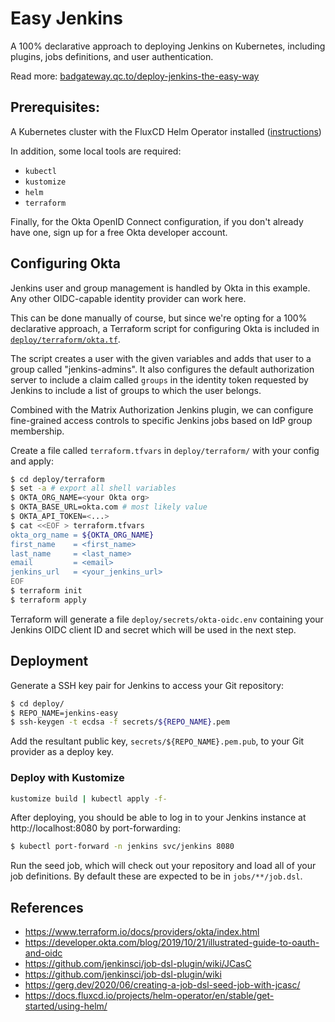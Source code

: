 # Easy Jenkins

A 100% declarative approach to deploying Jenkins on Kubernetes, including plugins, jobs definitions, and user authentication.

Read more: [badgateway.qc.to/deploy-jenkins-the-easy-way](https://badgateway.qc.to/deploy-jenkins-the-easy-way)

## Prerequisites:
A Kubernetes cluster with the FluxCD Helm Operator installed ([instructions](https://docs.fluxcd.io/projects/helm-operator/en/latest/get-started/using-helm/))

In addition, some local tools are required:
* `kubectl`
* `kustomize`
* `helm`
* `terraform`

Finally, for the Okta OpenID Connect configuration, if you don't already have one, sign up for a free Okta developer account.

## Configuring Okta
Jenkins user and group management is handled by Okta in this example. Any other OIDC-capable identity provider can work here.

This can be done manually of course, but since we're opting for a 100% declarative approach,
a Terraform script for configuring Okta is included in [`deploy/terraform/okta.tf`](deploy/terraform/okta.tf). 

The script creates a user with the given variables and adds that user to a group called "jenkins-admins". It also configures the default authorization server to include a claim called `groups` in the identity token requested by Jenkins to include a list of groups to which the user belongs.

Combined with the Matrix Authorization Jenkins plugin, we can configure fine-grained access controls to specific Jenkins jobs based on IdP group membership.

Create a file called `terraform.tfvars` in `deploy/terraform/` with your config and apply:
```sh
$ cd deploy/terraform
$ set -a # export all shell variables
$ OKTA_ORG_NAME=<your Okta org>
$ OKTA_BASE_URL=okta.com # most likely value
$ OKTA_API_TOKEN=<...>
$ cat <<EOF > terraform.tfvars
okta_org_name = ${OKTA_ORG_NAME}
first_name    = <first_name>
last_name     = <last_name>
email         = <email>
jenkins_url   = <your_jenkins_url>
EOF
$ terraform init
$ terraform apply
```

Terraform will generate a file `deploy/secrets/okta-oidc.env` containing your Jenkins OIDC client ID and secret which will be used in the next step.

## Deployment
Generate a SSH key pair for Jenkins to access your Git repository:
```sh
$ cd deploy/
$ REPO_NAME=jenkins-easy
$ ssh-keygen -t ecdsa -f secrets/${REPO_NAME}.pem
```
Add the resultant public key, `secrets/${REPO_NAME}.pem.pub`, to your Git provider as a deploy key.



### Deploy with Kustomize
```sh
kustomize build | kubectl apply -f-
```

After deploying, you should be able to log in to your Jenkins instance at http://localhost:8080 by port-forwarding:
```sh
$ kubectl port-forward -n jenkins svc/jenkins 8080
```

Run the seed job, which will check out your repository and load all of your job definitions. By default these are expected to be in `jobs/**/job.dsl`.


## References
* https://www.terraform.io/docs/providers/okta/index.html
* https://developer.okta.com/blog/2019/10/21/illustrated-guide-to-oauth-and-oidc
* https://github.com/jenkinsci/job-dsl-plugin/wiki/JCasC
* https://github.com/jenkinsci/job-dsl-plugin/wiki
* https://gerg.dev/2020/06/creating-a-job-dsl-seed-job-with-jcasc/
* https://docs.fluxcd.io/projects/helm-operator/en/stable/get-started/using-helm/